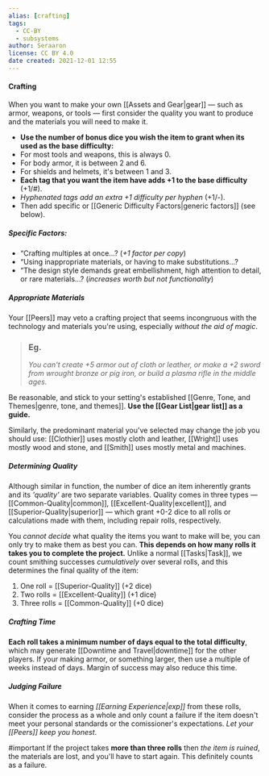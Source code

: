 ```yaml
---
alias: [crafting]
tags:
  - CC-BY
  - subsystems
author: Seraaron
license: CC BY 4.0
date created: 2021-12-01 12:55
---
```


#### Crafting

When you want to make your own [[Assets and Gear|gear]]  — such as armor, weapons, or tools — first consider the quality you want to produce and the materials you will need to make it.

- **Use the number of bonus dice you wish the item to grant when its used as the base difficulty:**
- For most tools and weapons, this is always 0.
- For body armor, it is between 2 and 6.
- For shields and helmets, it's between 1 and 3.
- **Each tag that you want the item have adds +1 to the base difficulty** (+1/#).
- _Hyphenated tags add an extra +1 difficulty per hyphen_ (+1/-).
- Then add specific or [[Generic Difficulty Factors|generic factors]] (see below).

##### Specific Factors:

- “Crafting multiples at once...? (_+1 factor per copy_)
- “Using inappropriate materials, or having to make substitutions...?
- “The design style demands great embellishment, high attention to detail, or rare materials...? (_increases worth but not functionality_)

##### Appropriate Materials

Your [[Peers]] may veto a crafting project that seems incongruous with the technology and materials you're using, especially _without the aid of magic_.

> ### Eg.
> _You can't create +5 armor out of cloth or leather, or make a +2 sword from wrought bronze or pig iron, or build a plasma rifle in the middle ages._

Be reasonable, and stick to your setting's established [[Genre, Tone, and Themes|genre, tone, and themes]]. **Use the [[Gear List|gear list]] as a guide.**

Similarly, the predominant material you've selected may change the job you should use: [[Clothier]] uses mostly cloth and leather, [[Wright]] uses mostly wood and stone, and [[Smith]] uses mostly metal and machines.

##### Determining Quality

Although similar in function, the number of dice an item inherently grants and its _'quality'_ are two separate variables. Quality comes in three types — [[Common-Quality|common]], [[Excellent-Quality|excellent]], and [[Superior-Quality|superior]] — which grant +0-2 dice to all rolls or calculations made with them, including repair rolls, respectively.

You _cannot decide_ what quality the items you want to make will be, you can only try to make them as best you can. **This depends on how many rolls it takes you to complete the project.** Unlike a normal [[Tasks|Task]], we count smithing successes _cumulatively_ over several rolls, and this determines the final quality of the item:

1. One roll = [[Superior-Quality]] (+2 dice)
2. Two rolls = [[Excellent-Quality]] (+1 dice)
3. Three rolls = [[Common-Quality]] (+0 dice)

##### Crafting Time

**Each roll takes a minimum number of days equal to the total difficulty**, which may generate [[Downtime and Travel|downtime]] for the other players. If your making armor, or something larger, then use a multiple of weeks instead of days. Margin of success may also reduce this time.

##### Judging Failure

When it comes to earning _[[Earning Experience|exp]]_ from these rolls, consider the process as a whole and only count a failure if the item doesn't meet your personal standards or the comissioner's expectations. _Let your [[Peers]] keep you honest_.

#important If the project takes **more than three rolls** then _the item is ruined_, the materials are lost, and you'll have to start again. This definitely counts as a failure.